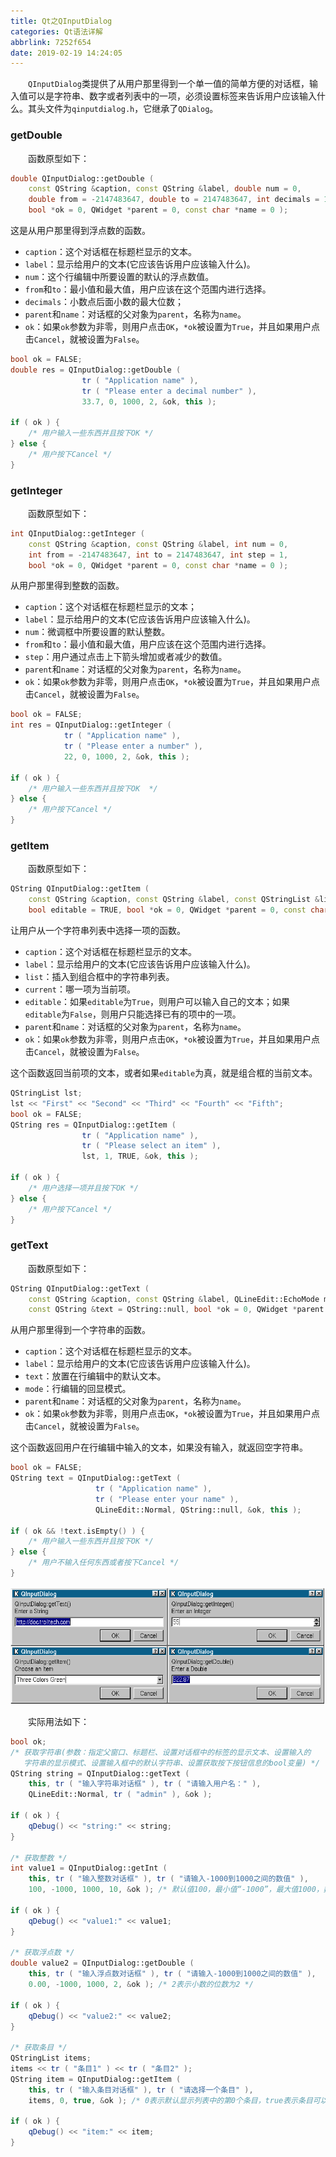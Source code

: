 ```yaml
---
title: Qt之QInputDialog
categories: Qt语法详解
abbrlink: 7252f654
date: 2019-02-19 14:24:05
---
```

&emsp;&emsp;`QInputDialog`类提供了从用户那里得到一个单一值的简单方便的对话框，输入值可以是字符串、数字或者列表中的一项，必须设置标签来告诉用户应该输入什么。其头文件为`qinputdialog.h`，它继承了`QDialog`。<!--more-->

### getDouble

&emsp;&emsp;函数原型如下：

``` cpp
double QInputDialog::getDouble (
    const QString &caption, const QString &label, double num = 0,
    double from = -2147483647, double to = 2147483647, int decimals = 1,
    bool *ok = 0, QWidget *parent = 0, const char *name = 0 );
```

这是从用户那里得到浮点数的函数。

- `caption`：这个对话框在标题栏显示的文本。
- `label`：显示给用户的文本(它应该告诉用户应该输入什么)。
- `num`：这个行编辑中所要设置的默认的浮点数值。
- `from`和`to`：最小值和最大值，用户应该在这个范围内进行选择。
- `decimals`：小数点后面小数的最大位数；
- `parent`和`name`：对话框的父对象为`parent`，名称为`name`。
- `ok`：如果`ok`参数为非零，则用户点击`OK`，`*ok`被设置为`True`，并且如果用户点击`Cancel`，就被设置为`False`。

``` cpp
bool ok = FALSE;
double res = QInputDialog::getDouble (
                tr ( "Application name" ),
                tr ( "Please enter a decimal number" ),
                33.7, 0, 1000, 2, &ok, this );
​
if ( ok ) {
    /* 用户输入一些东西并且按下OK */
} else {
    /* 用户按下Cancel */
}
```

### getInteger

&emsp;&emsp;函数原型如下：

``` cpp
int QInputDialog::getInteger (
    const QString &caption, const QString &label, int num = 0,
    int from = -2147483647, int to = 2147483647, int step = 1,
    bool *ok = 0, QWidget *parent = 0, const char *name = 0 );
```

从用户那里得到整数的函数。

- `caption`：这个对话框在标题栏显示的文本；
- `label`：显示给用户的文本(它应该告诉用户应该输入什么)。
- `num`：微调框中所要设置的默认整数。
- `from`和`to`：最小值和最大值，用户应该在这个范围内进行选择。
- `step`：用户通过点击上下箭头增加或者减少的数值。
- `parent`和`name`：对话框的父对象为`parent`，名称为`name`。
- `ok`：如果`ok`参数为非零，则用户点击`OK`，`*ok`被设置为`True`，并且如果用户点击`Cancel`，就被设置为`False`。

``` cpp
bool ok = FALSE;
int res = QInputDialog::getInteger (
            tr ( "Application name" ),
            tr ( "Please enter a number" ),
            22, 0, 1000, 2, &ok, this );
​
if ( ok ) {
    /* 用户输入一些东西并且按下OK  */
} else {
    /* 用户按下Cancel */
}
```

### getItem

&emsp;&emsp;函数原型如下：

``` cpp
QString QInputDialog::getItem (
    const QString &caption, const QString &label, const QStringList &list, int current = 0,
    bool editable = TRUE, bool *ok = 0, QWidget *parent = 0, const char *name = 0 );
```

让用户从一个字符串列表中选择一项的函数。

- `caption`：这个对话框在标题栏显示的文本。
- `label`：显示给用户的文本(它应该告诉用户应该输入什么)。
- `list`：插入到组合框中的字符串列表。
- `current`：哪一项为当前项。
- `editable`：如果`editable`为`True`，则用户可以输入自己的文本；如果`editable`为`False`，则用户只能选择已有的项中的一项。
- `parent`和`name`：对话框的父对象为`parent`，名称为`name`。
- `ok`：如果`ok`参数为非零，则用户点击`OK`，`*ok`被设置为`True`，并且如果用户点击`Cancel`，就被设置为`False`。

这个函数返回当前项的文本，或者如果`editable`为真，就是组合框的当前文本。

``` cpp
QStringList lst;
lst << "First" << "Second" << "Third" << "Fourth" << "Fifth";
bool ok = FALSE;
QString res = QInputDialog::getItem (
                tr ( "Application name" ),
                tr ( "Please select an item" ),
                lst, 1, TRUE, &ok, this );
​
if ( ok ) {
    /* 用户选择一项并且按下OK */
} else {
    /* 用户按下Cancel */
}
```

### getText

&emsp;&emsp;函数原型如下：

``` cpp
QString QInputDialog::getText (
    const QString &caption, const QString &label, QLineEdit::EchoMode mode = QLineEdit::Normal,
    const QString &text = QString::null, bool *ok = 0, QWidget *parent = 0, const char *name = 0 );
```

从用户那里得到一个字符串的函数。

- `caption`：这个对话框在标题栏显示的文本。
- `label`：显示给用户的文本(它应该告诉用户应该输入什么)。
- `text`：放置在行编辑中的默认文本。
- `mode`：行编辑的回显模式。
- `parent`和`name`：对话框的父对象为`parent`，名称为`name`。
- `ok`：如果`ok`参数为非零，则用户点击`OK`，`*ok`被设置为`True`，并且如果用户点击`Cancel`，就被设置为`False`。

这个函数返回用户在行编辑中输入的文本，如果没有输入，就返回空字符串。

``` cpp
bool ok = FALSE;
QString text = QInputDialog::getText (
                   tr ( "Application name" ),
                   tr ( "Please enter your name" ),
                   QLineEdit::Normal, QString::null, &ok, this );
​
if ( ok && !text.isEmpty() ) {
    /* 用户输入一些东西并且按下OK */
} else {
    /* 用户不输入任何东西或者按下Cancel */
}
```

<img src="./Qt之QInputDialog/1.png" height="188" width="547">

&emsp;&emsp;实际用法如下：

``` cpp
bool ok;
/* 获取字符串(参数：指定父窗口、标题栏、设置对话框中的标签的显示文本、设置输入的
   字符串的显示模式、设置输入框中的默认字符串、设置获取按下按钮信息的bool变量) */
QString string = QInputDialog::getText (
    this, tr ( "输入字符串对话框" ), tr ( "请输入用户名：" ),
    QLineEdit::Normal, tr ( "admin" ), &ok );
​
if ( ok ) {
    qDebug() << "string:" << string;
}
​
/* 获取整数 */
int value1 = QInputDialog::getInt (
    this, tr ( "输入整数对话框" ), tr ( "请输入-1000到1000之间的数值" ),
    100, -1000, 1000, 10, &ok ); /* 默认值100，最小值“-1000”，最大值1000，数值每次变化10 */
​
if ( ok ) {
    qDebug() << "value1:" << value1;
}
​
/* 获取浮点数 */
double value2 = QInputDialog::getDouble (
    this, tr ( "输入浮点数对话框" ), tr ( "请输入-1000到1000之间的数值" ),
    0.00, -1000, 1000, 2, &ok ); /* 2表示小数的位数为2 */
​
if ( ok ) {
    qDebug() << "value2:" << value2;
}
​
/* 获取条目 */
QStringList items;
items << tr ( "条目1" ) << tr ( "条目2" );
QString item = QInputDialog::getItem (
    this, tr ( "输入条目对话框" ), tr ( "请选择一个条目" ),
    items, 0, true, &ok ); /* 0表示默认显示列表中的第0个条目，true表示条目可以被更改 */
​
if ( ok ) {
    qDebug() << "item:" << item;
}
```